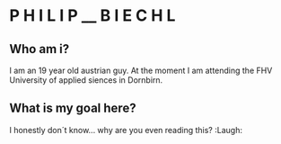 # P H I L I P  __ B I E C H L
## Who am i?
I am an 19 year old austrian guy. At the moment I am attending the FHV University of applied siences in Dornbirn.

## What is my goal here?
I honestly don´t know... why are you even reading this? :Laugh:
